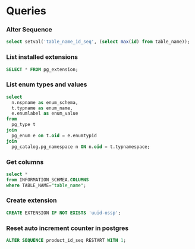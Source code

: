 # Queries

### Alter Sequence
```sql
select setval('table_name_id_seq', (select max(id) from table_name));
```

### List installed extensions
```sql
SELECT * FROM pg_extension;
```

### List enum types and values
```sql
select
  n.nspname as enum_schema,
  t.typname as enum_name,
  e.enumlabel as enum_value
from
  pg_type t
join
  pg_enum e on t.oid = e.enumtypid
join
  pg_catalog.pg_namespace n ON n.oid = t.typnamespace;
```

### Get columns
```sql
select *
from INFORMATION_SCHMEA.COLUMNS
where TABLE_NAME="table_name";
```

### Create extension
```sql
CREATE EXTENSION IF NOT EXISTS 'uuid-ossp';
```

### Reset auto increment counter in postgres
```sql
ALTER SEQUENCE product_id_seq RESTART WITH 1;
```